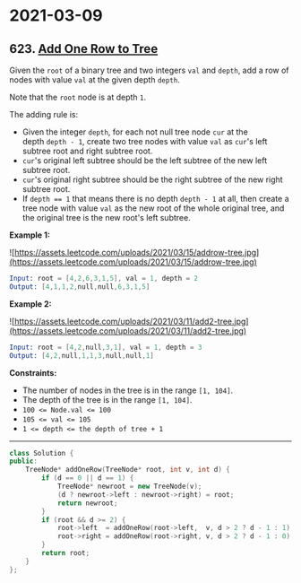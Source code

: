 # 2021-03-09

## 623. [Add One Row to Tree](https://leetcode.com/problems/add-one-row-to-tree/)

Given the `root` of a binary tree and two integers `val` and `depth`, add a row of nodes with value `val` at the given depth `depth`.

Note that the `root` node is at depth `1`.

The adding rule is:

- Given the integer `depth`, for each not null tree node `cur` at the depth `depth - 1`, create two tree nodes with value `val` as `cur`'s left subtree root and right subtree root.
- `cur`'s original left subtree should be the left subtree of the new left subtree root.
- `cur`'s original right subtree should be the right subtree of the new right subtree root.
- If `depth == 1` that means there is no depth `depth - 1` at all, then create a tree node with value `val` as the new root of the whole original tree, and the original tree is the new root's left subtree.

**Example 1:**

![https://assets.leetcode.com/uploads/2021/03/15/addrow-tree.jpg](https://assets.leetcode.com/uploads/2021/03/15/addrow-tree.jpg)

```s
Input: root = [4,2,6,3,1,5], val = 1, depth = 2
Output: [4,1,1,2,null,null,6,3,1,5]
```

**Example 2:**

![https://assets.leetcode.com/uploads/2021/03/11/add2-tree.jpg](https://assets.leetcode.com/uploads/2021/03/11/add2-tree.jpg)

```s
Input: root = [4,2,null,3,1], val = 1, depth = 3
Output: [4,2,null,1,1,3,null,null,1]
```

**Constraints:**

- The number of nodes in the tree is in the range `[1, 104]`.
- The depth of the tree is in the range `[1, 104]`.
- `100 <= Node.val <= 100`
- `105 <= val <= 105`
- `1 <= depth <= the depth of tree + 1`

---

```c++
class Solution {
public:
    TreeNode* addOneRow(TreeNode* root, int v, int d) {
        if (d == 0 || d == 1) {
            TreeNode* newroot = new TreeNode(v);
            (d ? newroot->left : newroot->right) = root;
            return newroot;
        }
        if (root && d >= 2) {
            root->left  = addOneRow(root->left,  v, d > 2 ? d - 1 : 1);
            root->right = addOneRow(root->right, v, d > 2 ? d - 1 : 0);
        }
        return root;
    }
};
```
